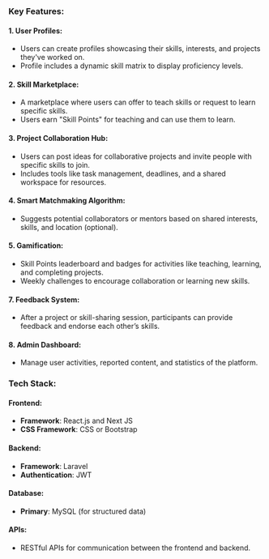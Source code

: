 ### **Key Features:**

#### **1. User Profiles:**

- Users can create profiles showcasing their skills, interests, and projects they've worked on.
- Profile includes a dynamic skill matrix to display proficiency levels.

#### **2. Skill Marketplace:**

- A marketplace where users can offer to teach skills or request to learn specific skills.
- Users earn "Skill Points" for teaching and can use them to learn.

#### **3. Project Collaboration Hub:**

- Users can post ideas for collaborative projects and invite people with specific skills to join.
- Includes tools like task management, deadlines, and a shared workspace for resources.

#### **4. Smart Matchmaking Algorithm:**

- Suggests potential collaborators or mentors based on shared interests, skills, and location (optional).

#### **5. Gamification:**

- Skill Points leaderboard and badges for activities like teaching, learning, and completing projects.
- Weekly challenges to encourage collaboration or learning new skills.

#### **7. Feedback System:**

- After a project or skill-sharing session, participants can provide feedback and endorse each other’s skills.

#### **8. Admin Dashboard:**

- Manage user activities, reported content, and statistics of the platform.
### **Tech Stack:**

#### **Frontend:**

- **Framework**: React.js and Next JS
- **CSS Framework**: CSS or Bootstrap

#### **Backend:**

- **Framework**: Laravel
- **Authentication**: JWT

#### **Database:**

- **Primary**: MySQL (for structured data)
#### **APIs:**

- RESTful APIs for communication between the frontend and backend.
